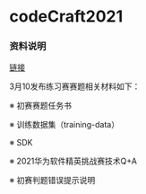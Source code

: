 # codeCraft2021

### 资料说明

[链接](https://developer.huaweicloud.com/hero/thread-112802-1-1.html)

3月10发布练习赛赛题相关材料如下：

※ 初赛赛题任务书

※ 训练数据集（training-data）

※ SDK

※ 2021华为软件精英挑战赛技术Q+A

※ 初赛判题错误提示说明